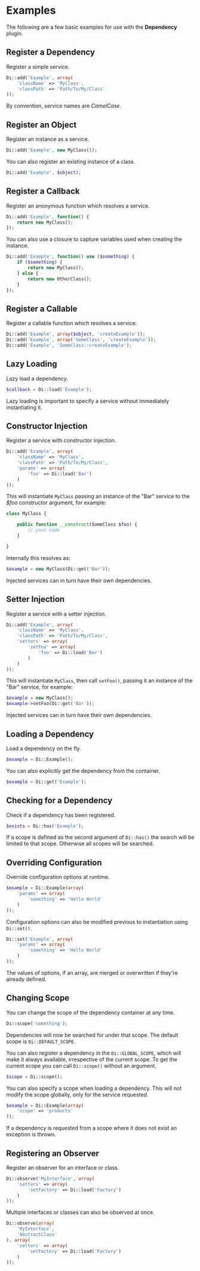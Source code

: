 Examples
========

The following are a few basic examples for use with the **Dependency** plugin.

Register a Dependency
---------------------

Register a simple service.

```php
Di::add('Example', array(
	'className' => 'MyClass',
	'classPath' => 'Path/To/My/Class'
));
```

By convention, service names are *CamelCase*.

Register an Object
------------------

Register an instance as a service.

```php
Di::add('Example', new MyClass());
```

You can also register an existing instance of a class.

```php
Di::add('Example', $object);
```

Register a Callback
-------------------

Register an anonymous function which resolves a service.

```php
Di::add('Example', function() {
	return new MyClass();
});
```

You can also use a closure to capture variables used when creating the instance.

```php
Di::add('Example', function() use ($something) {
	if ($something) {
		return new MyClass();
	} else {
		return new OtherClass();
	}
});
```

Register a Callable
-------------------

Register a callable function which resolves a service.

```php
Di::add('Example', array($object, 'createExample'));
Di::add('Example', array('SomeClass', 'createExample'));
Di::add('Example', 'SomeClass::createExample');
```

Lazy Loading
------------

Lazy load a dependency.

```php
$callback = Di::load('Example');
```

Lazy loading is important to specify a service without immediately instantiating it.

Constructor Injection
---------------------

Register a service with constructor injection.

```php
Di::add('Example', array(
	'className' => 'MyClass',
	'classPath' => 'Path/To/My/Class',
	'params' => array(
		'foo' => Di::load('Bar')
	)
));
```

This will instantiate ```MyClass``` passing an instance of the "Bar" service to the *$foo* constructor argument, for example:

```php
class MyClass {

	public function __construct(SomeClass $foo) {
		// your code
	}

}
```

Internally this resolves as:

```php
$example = new MyClass(Di::get('Bar'));
```

Injected services can in turn have their own dependencies.

Setter Injection
----------------

Register a service with a setter injection.

```php
Di::add('Example', array(
	'className' => 'MyClass',
	'classPath' => 'Path/To/My/Class',
	'setters' => array(
		'setFoo' => array(
			'foo' => Di::load('Bar')
		)
	)
));
```

This will instantiate ```MyClass```, then call ```setFoo()```, passing it an instance of the "Bar" service, for example:

```php
$example = new MyClass();
$example->setFoo(Di::get('Bar'));
```

Injected services can in turn have their own dependencies.

Loading a Dependency
--------------------

Load a dependency on the fly.

```php
$example = Di::Example();
```

You can also explicitly get the dependency from the container.

```php
$example = Di::get('Example');
```

Checking for a Dependency
-------------------------

Check if a dependency has been registered.

```php
$exists = Di::has('Example');
```

If a scope is defined as the second argument of ```Di::has()``` the search will be limited to that scope. Otherwise all scopes will be searched.

Overriding Configuration
------------------------

Override configuration options at runtime.

```php
$example = Di::Example(array(
	'params' => array(
		'something' => 'Hello World'
	)
));
```

Configuration options can also be modified previous to instantiation using ```Di::set()```.

```php
Di::set('Example', array(
	'params' => array(
		'something' => 'Hello World'
	)
));
```

The values of options, if an array, are merged or overwritten if they're already defined.

Changing Scope
--------------

You can change the scope of the dependency container at any time.

```php
Di::scope('something');
```

Dependencies will now be searched for under that scope. The default scope is ```Di::DEFAULT_SCOPE```.

You can also register a dependency in the ```Di::GLOBAL_SCOPE```, which will make it always available, irrespective of the current scope. To get the current scope you can call ```Di::scope()``` without an argument.

```php
$scope = Di::scope();
```

You can also specify a scope when loading a dependency. This will not modify the scope globally, only for the service requested.

```php
$example = Di::Example(array(
	'scope' => 'products'
));
```

If a dependency is requested from a scope where it does not exist an exception is thrown.

Registering an Observer
-----------------------

Register an observer for an interface or class.

```php
Di::observe('MyInterface', array(
	'setters' => array(
		'setFactory' => Di::load('Factory')
	)
));
```

Multiple interfaces or classes can also be observed at once.

```php
Di::observe(array(
	'MyInterface',
	'AbstractClass'
), array(
	'setters' => array(
		'setFactory' => Di::load('Factory')
	)
));
```

